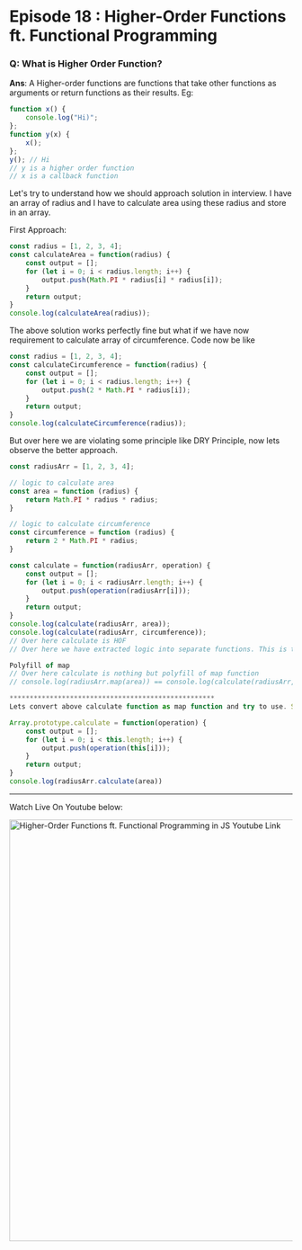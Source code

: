 # Episode 18 : Higher-Order Functions ft. Functional Programming

### Q: What is Higher Order Function?
**Ans**: A Higher-order functions are functions that take other functions as arguments or return functions as their results. Eg: 
```js
function x() {
    console.log("Hi)";
};
function y(x) {
    x();
};
y(); // Hi
// y is a higher order function
// x is a callback function
```

Let's try to understand how we should approach solution in interview.
I have an array of radius and I have to calculate area using these radius and store in an array.

First Approach:
```js
const radius = [1, 2, 3, 4];
const calculateArea = function(radius) {
    const output = [];
    for (let i = 0; i < radius.length; i++) {
        output.push(Math.PI * radius[i] * radius[i]);
    } 
    return output;
}
console.log(calculateArea(radius));
```
The above solution works perfectly fine but what if we have now requirement to calculate array of circumference. Code now be like
```js
const radius = [1, 2, 3, 4];
const calculateCircumference = function(radius) {
    const output = [];
    for (let i = 0; i < radius.length; i++) {
        output.push(2 * Math.PI * radius[i]);
    } 
    return output;
}
console.log(calculateCircumference(radius));
```
But over here we are violating some principle like DRY Principle, now lets observe the better approach.
```js
const radiusArr = [1, 2, 3, 4];

// logic to calculate area
const area = function (radius) {
    return Math.PI * radius * radius;
}

// logic to calculate circumference
const circumference = function (radius) {
    return 2 * Math.PI * radius;
}

const calculate = function(radiusArr, operation) {
    const output = [];
    for (let i = 0; i < radiusArr.length; i++) {
        output.push(operation(radiusArr[i]));
    } 
    return output;
}
console.log(calculate(radiusArr, area));
console.log(calculate(radiusArr, circumference));
// Over here calculate is HOF
// Over here we have extracted logic into separate functions. This is the beauty of functional programming.

Polyfill of map
// Over here calculate is nothing but polyfill of map function
// console.log(radiusArr.map(area)) == console.log(calculate(radiusArr, area));

***************************************************
Lets convert above calculate function as map function and try to use. So,

Array.prototype.calculate = function(operation) {
    const output = [];
    for (let i = 0; i < this.length; i++) {
        output.push(operation(this[i]));
    } 
    return output;
}
console.log(radiusArr.calculate(area))
```




<hr>

Watch Live On Youtube below:

<a href="https://www.youtube.com/watch?v=HkWxvB1RJq0&ab_channel=AkshaySaini" target="_blank"><img src="https://img.youtube.com/vi/HkWxvB1RJq0/0.jpg" width="750"
alt="Higher-Order Functions ft. Functional Programming in JS Youtube Link"/></a>